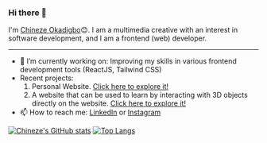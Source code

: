 ### Hi there 👋

I'm [Chineze Okadigbo](https://chineze-okadigbo.netlify.app)😊. I am a multimedia creative with an interest in software development, and I am a frontend (web) developer.

---

- 🔭 I’m currently working on: Improving my skills in various frontend development tools (ReactJS, Tailwind CSS)
- Recent projects:
  1. Personal Website. [Click here to explore it!](https://chineze-okadigbo.netflify.app)
  2. A website that can be used to learn by interacting with 3D objects directly on the website. [Click here to explore it!](https://learnwith3d.netflify.app)
- 📫 How to reach me: [LinkedIn](https://ng.linkedin.com/in/chineze-okadigbo-0503851ba) or [Instagram](https://www.instagram.com/_chinezeokadigbo/?igshid=1aosdky1bgskm)

[![Chineze's GitHub stats](https://github-readme-stats.vercel.app/api?username=neze14&show_icons=true&theme=midnight-purple)](https://github.com/anuraghazra/github-readme-stats)
[![Top Langs](https://github-readme-stats.vercel.app/api/top-langs/?username=neze14&layout=compact&theme=midnight-purple)](https://github.com/anuraghazra/github-readme-stats)

